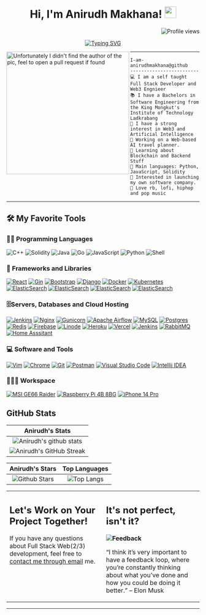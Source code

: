 <h1 align="center">
Hi, I'm Anirudh Makhana!
  <img src="https://media.giphy.com/media/hvRJCLFzcasrR4ia7z/giphy.gif" width="30"></h1>
 <!--<img src="https://komarev.com/ghpvc/?username=anirudhmakhana&label=Profile%20Views&color=0e75b6&style=flat" align='right' alt="anirudhmakhana" />-->
 <img src="https://gpvc.arturio.dev/anirudhmakhana" alt="Profile views" align='right'/> <a href="https://github.com/anirudhmakhana/anirudhmakhana"> </a> 
<br/>

<!-- Typing SVG by DenverCoder1 - https://github.com/DenverCoder1/readme-typing-svg -->
<p align="center">
  <a href="https://git.io/typing-svg"><img src="https://readme-typing-svg.herokuapp.com?font=Inter&pause=1000&center=true&vCenter=true&width=435&lines=Self-learner;Software+Engineer;Blockchain+%7C+DeFi+" alt="Typing SVG" /></a>
</p>

<img align="left" src="https://avatars.githubusercontent.com/u/67134217?v=4" alt="Unfortunately I didn't find the author of the pic, feel to open a pull request if found" width="320" />
<hr>

```
I-am-anirudhmakhana@github
-------------------------
💻 I am a self taught Full Stack Developer and Web3 Engnieer
📚 I have a Bachelors in Software Engineering from the King Mongkut's Institute of Technology Ladkrabang
📝 I have a strong interest in Web3 and Artificial Intelligence
🔭 Working on a Web-based AI travel planner.
🌱 Learning about Blockchain and Backend Stuff
🌟 Main languages: Python, JavaScript, Solidity
🚩 Interested in launching my own software company.
🎵 Love rb, lofi, hiphop and pop music
```
<hr>


## 🛠️ My Favorite Tools

### 👨‍💻 Programming Languages

<p>
    <img alt="C++" src="https://img.shields.io/badge/c++-%2300599C.svg?style=for-the-badge&logo=c%2B%2B&logoColor=white)">
    <img alt="Solidity" src="https://img.shields.io/badge/Solidity-%23363636.svg?style=for-the-badge&logo=solidity&logoColor=white">
    <img alt="Java" src="https://img.shields.io/badge/java-%23ED8B00.svg?style=for-the-badge&logo=java&logoColor=white">
    <img alt="Go" src="https://img.shields.io/badge/go-%2300ADD8.svg?style=for-the-badge&logo=go&logoColor=white">
    <img alt="JavaScript" src="https://img.shields.io/badge/javascript-%23323330.svg?style=for-the-badge&logo=javascript&logoColor=%23F7DF1E">
    <img alt="Python" src="https://img.shields.io/badge/python-3670A0?style=for-the-badge&logo=python&logoColor=ffdd54">
    <img alt="Shell" src="https://img.shields.io/badge/shell_script-%23121011.svg?style=for-the-badge&logo=gnu-bash&logoColor=white">

### 🧰 Frameworks and Libraries

<p>
    <a href="#"><img alt="React" src="https://img.shields.io/badge/React-20232A?style=for-the-badge&logo=react&logoColor=61DAFB"></a>
    <a href="#"><img alt="Gin" src="https://img.shields.io/badge/Built_with-Gin-00ADD8.svg?style=flat-square&logo=go&logoColor=white)](https://github.com/gin-gonic/gin"></a>
    <a href="#"><img alt="Bootstrap" src="https://img.shields.io/badge/Bootstrap-563D7C?style=for-the-badge&logo=bootstrap&logoColor=white"></a>
    <a href="#"><img alt="Django" src="https://img.shields.io/badge/Django-092E20?style=for-the-badge&logo=django&logoColor=white"></a>
    <a href="#"><img alt="Docker" src="https://img.shields.io/badge/docker-%230db7ed.svg?style=for-the-badge&logo=docker&logoColor=whit"></a>
    <a href="#"><img alt="Kubernetes" src="https://img.shields.io/badge/kubernetes-%23326ce5.svg?style=for-the-badge&logo=kubernetes&logoColor=white"></a>
    <a href="#"><img alt="ElasticSearch" src="https://img.shields.io/badge/Node.js-%23339933.svg?style=for-the-badge&logo=node.js&logoColor=white"></a>
    <a href="#"><img alt="ElasticSearch" src="https://img.shields.io/badge/Express.js-%23404d59.svg?style=for-the-badge"></a>
    <a href="#"><img alt="ElasticSearch" src="https://img.shields.io/badge/Hardhat-%23323330.svg?style=for-the-badge&logo=ethereum&logoColor=white"></a>
    <a href="#"><img alt="ElasticSearch" src="https://img.shields.io/badge/Brownie-%234e5080.svg?style=for-the-badge&logo=ethereum&logoColor=white"></a>
</p>

### 🗄️Servers, Databases and Cloud Hosting

<p>
     <a href="#"><img alt="Jenkins" src="https://img.shields.io/badge/jenkins-%232C5263.svg?style=for-the-badge&logo=jenkins&logoColor=white"></a>
    <a href="#"><img alt="Nginx" src="https://img.shields.io/badge/nginx-%23009639.svg?style=for-the-badge&logo=nginx&logoColor=white"></a>
    <a href="#"><img alt="Gunicorn" src ="https://img.shields.io/badge/gunicorn-%298729.svg?style=for-the-badge&logo=gunicorn&logoColor=white"></a>
    <a href="#"><img alt="Apache Airflow" src ="https://img.shields.io/badge/Apache%20Airflow-017CEE?style=for-the-badge&logo=Apache%20Airflow&logoColor=white"></a>
    <a href="#"><img alt="MySQL" src="https://img.shields.io/badge/MySQL-00000F?style=for-the-badge&logo=mysql&logoColor=white"></a>
    <a href="#"><img alt="Postgres" src="https://img.shields.io/badge/postgres-%23316192.svg?style=for-the-badge&logo=postgresql&logoColor=white"></a>
    <a href="#"><img alt="Redis" src ="https://img.shields.io/badge/redis-%23DD0031.svg?style=for-the-badge&logo=redis&logoColor=white"></a>
    <a href="#"><img alt="Firebase" src ="https://img.shields.io/badge/Firebase-039BE5?style=for-the-badge&logo=Firebase&logoColor=white"></a>
    <a href="#"><img alt="Linode" src ="https://img.shields.io/badge/linode-00A95C?style=for-the-badge&logo=linode&logoColor=white"></a>
    <a href="#"><img alt="Heroku" src ="https://img.shields.io/badge/heroku-%23430098.svg?style=for-the-badge&logo=heroku&logoColor=white"></a>
    <a href="#"><img alt="Vercel" src ="https://img.shields.io/badge/vercel-%23000000.svg?style=for-the-badge&logo=vercel&logoColor=white"></a>
    <a href="#"><img alt="Jenkins" src ="https://img.shields.io/badge/jenkins-%232C5263.svg?style=for-the-badge&logo=jenkins&logoColor=white"></a>
    <a href="#"><img alt="RabbitMQ" src ="https://img.shields.io/badge/RabbitMQ-%23FF6600.svg?style=for-the-badge&logo=rabbitmq&logoColor=white"></a>
    <a href="#"><img alt="Home Asssitant" src ="https://img.shields.io/badge/Home_Assistant-%23F7DF1E.svg?style=for-the-badge&logo=homeassistant&logoColor=white"></a>
   
</p>

### 💻 Software and Tools

<p>
    <a href="#"><img alt="Vim" src="https://img.shields.io/badge/VIM-%2311AB00.svg?style=for-the-badge&logo=vim&logoColor=white"></a>
    <a href="#"><img alt="Chrome" src="https://img.shields.io/badge/Chrome-3DDC84?logo=google-chrome&logoColor=white"></a>
    <a href="#"><img alt="Git" src="https://img.shields.io/badge/git-%23F05033.svg?style=for-the-badge&logo=git&logoColor=white"></a>
    <a href="#"><img alt="Postman" src="https://img.shields.io/badge/Postman-FF6C37?style=for-the-badge&logo=postman&logoColor=white"></a>
    <a href="#"><img alt="Visual Studio Code" src="https://img.shields.io/badge/Visual%20Studio%20Code-0078d7.svg?style=for-the-badge&logo=visual-studio-code&logoColor=white"></a>
    <a href="#"><img alt="Intellij IDEA" src="https://img.shields.io/badge/IntelliJIDEA-000000.svg?style=for-the-badge&logo=intellij-idea&logoColor=white"></a>
</p>

### 👨🏽‍💻 Workspace
<p>
    <a href="#"><img alt="MSI GE66 Raider" src="https://img.shields.io/badge/Ubuntu-E95420?style=for-the-badge&logo=ubuntu&logoColor=white"></a>
    <a href="#"><img alt="Raspberry Pi 4B 8BG" src="https://img.shields.io/badge/Raspberry%20Pi-A22846?style=for-the-badge&logo=Raspberry%20Pi&logoColor=white"></a>
    <a href="#"><img alt="iPhone 14 Pro" src="https://img.shields.io/badge/Apple-%23000000.svg?style=for-the-badge&logo=apple&logoColor=white"></a>
</p>


## GitHub Stats


|                                                                     Anirudh's Stats                                                                     |
|:------------------------------------------------------------------------------------------------------------------------------------------------------:|
| ![Anirudh's github stats](https://github-readme-stats.vercel.app/api?username=anirudhmakhana&show_icons=true&theme=algolia)              | 
| ![Anirudh's GitHub Streak](https://github-readme-streak-stats.herokuapp.com/?user=anirudhmakhana&theme=algolia)                    | 
    

|                                                                                                      Anirudh's Stars                                                                                                       |                                                           Top Languages                                                           |      
|:-------------------------------------------------------------------------------------------------------------------------------------------------------------------------------------------------------------------------:|:---------------------------------------------------------------------------------------------------------------------------------:|
| ![Github Stars](https://github-readme-stats.vercel.app/api?username=anirudhmakhana&show_icons=true&locale=en&count_private=true&hide_rank=true&custom_title=My%20GitHub%20Stats&disable_animations=true&theme=algolia) | ![Top Langs](https://github-readme-stats.vercel.app/api/top-langs/?username=anirudhmakhana&langs_count=8&theme=algolia&layout=compact) |




<table style="border: none">
  <tr>
  <td width="50%" valign="top">

## Let's Work on Your Project Together!

If you have any questions about Full Stack Web(2/3) development, feel free to <a href="mailto:makhana.anirudh@gmail.com">contact me through email</a> me.

  </td>
  <td width="50%" valign="top">

## It's not perfect, isn't it?

**<img alt="Feedback" src="https://img.shields.io/badge/Ask%20me-anything-1abc9c.svg">**

“I think it’s very important to have a feedback loop, where you’re constantly thinking about what you’ve done and how you could be doing it better.”
– Elon Musk

  </td>
  </tr>
</table>

------
